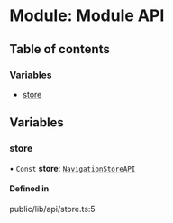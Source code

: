 # Module: Module API

## Table of contents

### Variables

- [store](../wiki/Module%20API#store)

## Variables

### store

• `Const` **store**: [`NavigationStoreAPI`](../wiki/index.NavigationStoreAPI)

#### Defined in

public/lib/api/store.ts:5
